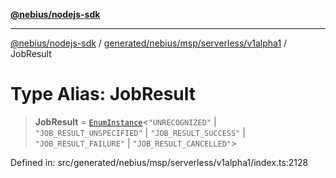 [**@nebius/nodejs-sdk**](../../../../../../README.md)

---

[@nebius/nodejs-sdk](../../../../../../README.md) / [generated/nebius/msp/serverless/v1alpha1](../README.md) / JobResult

# Type Alias: JobResult

> **JobResult** = [`EnumInstance`](../../../../../../runtime/protos/enum/type-aliases/EnumInstance.md)\<`"UNRECOGNIZED"` \| `"JOB_RESULT_UNSPECIFIED"` \| `"JOB_RESULT_SUCCESS"` \| `"JOB_RESULT_FAILURE"` \| `"JOB_RESULT_CANCELLED"`\>

Defined in: src/generated/nebius/msp/serverless/v1alpha1/index.ts:2128
